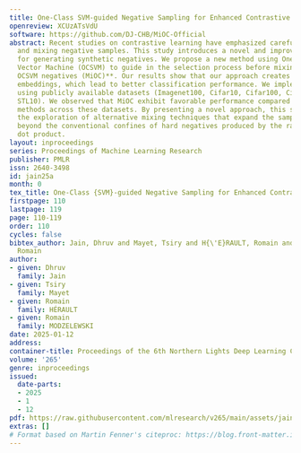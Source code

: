 ```yaml
---
title: One-Class SVM-guided Negative Sampling for Enhanced Contrastive Learning
openreview: XCUzATsVdU
software: https://github.com/DJ-CHB/MiOC-Official
abstract: Recent studies on contrastive learning have emphasized carefully sampling
  and mixing negative samples. This study introduces a novel and improved approach
  for generating synthetic negatives. We propose a new method using One-Class Support
  Vector Machine (OCSVM) to guide in the selection process before mixing named as  **Mixing
  OCSVM negatives (MiOC)**. Our results show that our approach creates more meaningful
  embeddings, which lead to better classification performance. We implement our method
  using publicly available datasets (Imagenet100, Cifar10, Cifar100, Cinic10, and
  STL10). We observed that MiOC exhibit favorable performance compared to state-of-the-art
  methods across these datasets. By presenting a novel approach, this study emphasizes
  the exploration of alternative mixing techniques that expand the sampling space
  beyond the conventional confines of hard negatives produced by the ranking of the
  dot product.
layout: inproceedings
series: Proceedings of Machine Learning Research
publisher: PMLR
issn: 2640-3498
id: jain25a
month: 0
tex_title: One-Class {SVM}-guided Negative Sampling for Enhanced Contrastive Learning
firstpage: 110
lastpage: 119
page: 110-119
order: 110
cycles: false
bibtex_author: Jain, Dhruv and Mayet, Tsiry and H{\'E}RAULT, Romain and MODZELEWSKI,
  Romain
author:
- given: Dhruv
  family: Jain
- given: Tsiry
  family: Mayet
- given: Romain
  family: HÉRAULT
- given: Romain
  family: MODZELEWSKI
date: 2025-01-12
address:
container-title: Proceedings of the 6th Northern Lights Deep Learning Conference (NLDL)
volume: '265'
genre: inproceedings
issued:
  date-parts:
  - 2025
  - 1
  - 12
pdf: https://raw.githubusercontent.com/mlresearch/v265/main/assets/jain25a/jain25a.pdf
extras: []
# Format based on Martin Fenner's citeproc: https://blog.front-matter.io/posts/citeproc-yaml-for-bibliographies/
---
```

